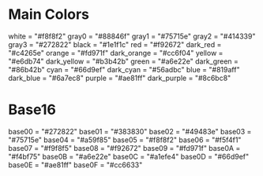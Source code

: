 # Main Colors

white = "#f8f8f2"
gray0 = "#88846f"
gray1 = "#75715e"
gray2 = "#414339"
gray3 = "#272822"
black = "#1e1f1c"
red = "#f92672"
dark_red = "#c4265e"
orange = "#fd971f"
dark_orange = "#cc6f04"
yellow = "#e6db74"
dark_yellow = "#b3b42b"
green = "#a6e22e"
dark_green = "#86b42b"
cyan = "#66d9ef"
dark_cyan = "#56adbc"
blue = "#819aff"
dark_blue = "#6a7ec8"
purple = "#ae81ff"
dark_purple = "#8c6bc8"

# Base16

base00 = "#272822"
base01 = "#383830"
base02 = "#49483e"
base03 = "#75715e"
base04 = "#a59f85"
base05 = "#f8f8f2"
base06 = "#f5f4f1"
base07 = "#f9f8f5"
base08 = "#f92672"
base09 = "#fd971f"
base0A = "#f4bf75"
base0B = "#a6e22e"
base0C = "#a1efe4"
base0D = "#66d9ef"
base0E = "#ae81ff"
base0F = "#cc6633"
